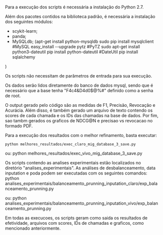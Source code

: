 

Para a execução dos scripts é necessária a instalação do Python 2.7.

Além dos pacotes contidos na biblioteca padrão, é necessária a instalação dos seguintes módulos:
- scykit-learn;
- panda;
- MySQLdb; (apt-get install python-mysqldb 
			sudo pip install mysqlclient #MySQL
			easy_install --upgrade pytz  #PyTZ
			sudo apt-get install python3-dateutil 
			pip install python-dateutil #DateUtil
			pip install sqlalchemy


)

Os scripts não necessitam de parâmetros de entrada para sua execução.

Os dados serão lidos diretamente do banco de dados mysql, sendo que é necessário que a base tenha "F4c4&D4d0$@%#" definido como a senha de root.

O output gerado pelo código são as medidas de F1, Precisão, Revocação e Acurácia. Além disso, é também gerado um arquivo de texto contendo os scores
de cada chamada e os IDs das chamadas na base de dados. Por fim, sao tambm
gerados os graficos de NDCG@N e precisao vs revocacao no formado PDF.


Para a execução dos resultados com o melhor refinamento, basta executar:

	python melhores_resultados/exec_claro_mig_database_3_save.py

ou:
	python melhores_resultados/exec_vivo_mig_database_3_save.py





Os scripts contendo as analises experimentais estão localizados no diretório
"analises_experimentais". 
As análises de desbalanceamento, data inputation e poda podem ser executadas com
os seguintes comandos:
	 python analises_experimentais/balanceamento_prunning_inputation_claro/exp_balanceamento_prunning.py

ou:
	 python analises_experimentais/balanceamento_prunning_inputation_vivo/exp_balanceamento_prunning.py



Em todas as execucoes, os scripts geram como saida os resultados de
efetividade, arquivos com scores, IDs de chamadas e graficos, como mencionado
anteriormente.

